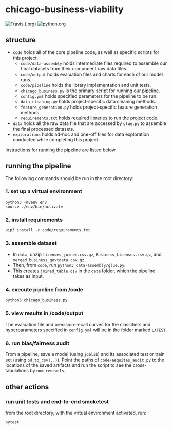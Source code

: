 # chicago-business-viability

[![Travis (.org)](https://img.shields.io/travis/satejsoman/chicago-business-viability.svg?label=tests&logoColor=black&style=for-the-badge&logoColor=gray&logo=travis-ci)](https://travis-ci.com/satejsoman/chicago-business-viability) [![python.org](https://img.shields.io/badge/made%20with-python-%233776AB.svg?style=for-the-badge&logo=python&logoColor=ffdf76)](https://www.python.org)

## structure

- `code` holds all of the core pipeline code, as well as specific scripts for this project.
    - `code/data-assembly` holds intermediate files required to assemble our final datasets from their component raw data files.
    - `code/output` holds evaluation files and charts for each of our model runs.
    - `code/pipeline` holds the library implementation and unit tests.
    - `chicago_business.py` is the primary script for running our pipeline.
    - `config.yml` holds specified parameters for the pipeline to be run.
    - `data_cleaning.py` holds project-specific data cleaning methods.
    - `feature_generation.py` holds project-specific feature generation methods.
    - `requirements.txt` holds required libraries to run the project code.
- `data` holds all the raw data file that are accessed by `glue.py` to assemble the final processed datasets.
- `explorations` holds ad-hoc and one-off files for data exploration conducted while completing this project.

Instructions for running the pipeline are listed below.

## running the pipeline
The following commands should be run in the root directory:

### 1. set up a virtual environment
```
python3 -mvenv env
source ./env/bin/activate
```

### 2. install requirements
```
pip3 install -r code/requirements.txt
```

### 3. assemble dataset
- In `data`, unzip `licenses_joined.csv.gz`, `Business_Licenses.csv.gz`, and `merged_business_govtdata.csv.gz`.
- Then, from `code`, run `python3 data-assembly/glue.py`.
- This creates `joined_table.csv` in the `data` folder, which the pipeline takes as input.

### 4. execute pipeline from /code
```
python3 chicago_business.py
```
### 5. view results in /code/output

The evaluation file and precision-recall curves for the classifiers and hyperparameters specified in `config.yml` will be in the folder marked `LATEST`.

### 6. run bias/fairness audit
From a pipeline, save a model (using `joblib`) and its associated test or train set (using `pd.to_csv(..)`). Point the paths of `code/aequitas_audit.py` to the locations of the saved artifacts and run the script to see the cross-tabulations by `num_renewals`.

## other actions

### run unit tests and end-to-end smoketest
from the root directory, with the virtual environment activated, run:
```
pytest
```
